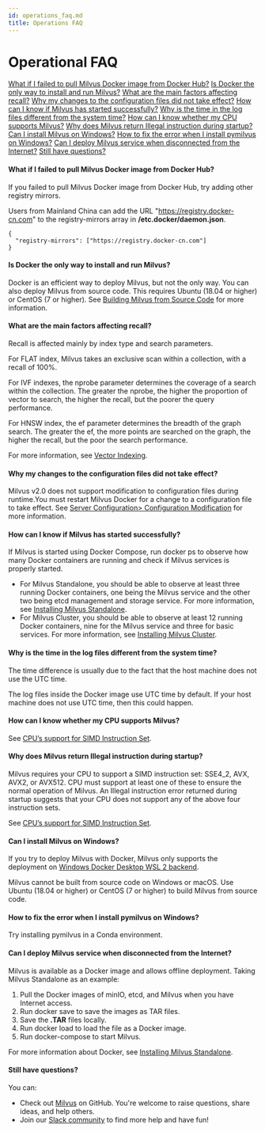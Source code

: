```yaml
---
id: operations_faq.md
title: Operations FAQ
---
```


# Operational FAQ

<!-- TOC -->
[What if I failed to pull Milvus Docker image from Docker Hub?](#what-if-i-failed-to-pull-milvus-docker-image-from-docker-hub)
[Is Docker the only way to install and run Milvus?](#is-docker-the-only-way-to-install-and-run-milvus)
[What are the main factors affecting recall?](#what-are-the-main-factors-affecting-recall)
[Why my changes to the configuration files did not take effect?](#why-my-changes-to-the-configuration-files-did-not-take-effect)
[How can I know if Milvus has started successfully?](#how-can-i-know-if-milvus-has-started-successfully)
[Why is the time in the log files different from the system time?](#why-is-the-time-in-the-log-files-different-from-the-system-time)
[How can I know whether my CPU supports Milvus?](#how-can-i-know-whether-my-cpu-supports-milvus)
[Why does Milvus return Illegal instruction during startup?](#why-does-milvus-return-illegal-instruction-during-startup)
[Can I install Milvus on Windows?](#can-i-install-milvus-on-windows)
[How to fix the error when I install pymilvus on Windows?](#how-to-fix-the-error-when-i-install-pymilvus-on-windows)
[Can I deploy Milvus service when disconnected from the Internet?](#can-i-deploy-milvus-service-when-disconnected-from-the-internet)
[Still have questions?](#still-have-questions)
<!-- /TOC -->

<a id="markdown-what-if-i-failed-to-pull-milvus-docker-image-from-docker-hub" name="what-if-i-failed-to-pull-milvus-docker-image-from-docker-hub"></a>

#### What if I failed to pull Milvus Docker image from Docker Hub?

If you failed to pull Milvus Docker image from Docker Hub, try adding other registry mirrors. 

Users from Mainland China can add the URL "https://registry.docker-cn.com" to the registry-mirrors array in **/etc.docker/daemon.json**.

```
{
  "registry-mirrors": ["https://registry.docker-cn.com"]
}
```

<a id="markdown-is-docker-the-only-way-to-install-and-run-milvus" name="is-docker-the-only-way-to-install-and-run-milvus"></a>

#### Is Docker the only way to install and run Milvus?

Docker is an efficient way to deploy Milvus, but not the only way. You can also deploy Milvus from source code. This requires Ubuntu (18.04 or higher) or CentOS (7 or higher). See [Building Milvus from Source Code](https://github.com/milvus-io/milvus/blob/master/INSTALL.md) for more information.

<a id="markdown-what-are-the-main-factors-affecting-recall" name="what-are-the-main-factors-affecting-recall"></a>

#### What are the main factors affecting recall?

Recall is affected mainly by index type and search parameters.

For FLAT index, Milvus takes an exclusive scan within a collection, with a recall of 100%.

For IVF indexes, the nprobe parameter determines the coverage of a search within the collection. The greater the nprobe, the higher the proportion of vector to search, the higher the recall, but the poorer the query performance.

For HNSW index, the ef parameter determines the breadth of the graph search. The greater the ef, the more points are searched on the graph, the higher the recall, but the poor the search performance.

For more information, see [Vector Indexing](https://www.zilliz.com/blog/Accelerating-Similarity-Search-on-Really-Big-Data-with-Vector-Indexing).

<a id="markdown-why-my-changes-to-the-configuration-files-did-not-take-effect" name="why-my-changes-to-the-configuration-files-did-not-take-effect"></a>

#### Why my changes to the configuration files did not take effect?

Milvus v2.0 does not support modification to configuration files during runtime.You must restart Milvus Docker for a change to a configuration file to take effect. See [Server Configuration> Configuration Modification]() for more information.

<a id="markdown-how-can-i-know-if-milvus-has-started-successfully" name="how-can-i-know-if-milvus-has-started-successfully"></a>

#### How can I know if Milvus has started successfully?

If Milvus is started using Docker Compose, run docker ps to observe how many Docker containers are running and check if Milvus services is properly started.

- For Milvus Standalone, you should be able to observe at least three running Docker containers, one being the Milvus service and the other two being etcd management and storage service. For more information, see [Installing Milvus Standalone](install_standalone-docker.md).
- For Milvus Cluster, you should be able to observe at least 12 running Docker containers, nine for the Milvus service and three for basic services. For more information, see [Installing Milvus Cluster](install_cluster-docker.md).

<a id="markdown-why-is-the-time-in-the-log-files-different-from-the-system-time" name="why-is-the-time-in-the-log-files-different-from-the-system-time"></a>

#### Why is the time in the log files different from the system time?

The time difference is usually due to the fact that the host machine does not use the UTC time.

The log files inside the Docker image use UTC time by default. If your host machine does not use UTC time, then this could happen.

<a id="markdown-how-can-i-know-whether-my-cpu-supports-milvus" name="how-can-i-know-whether-my-cpu-supports-milvus"></a>

#### How can I know whether my CPU supports Milvus?

See [CPU’s support for SIMD Instruction Set](begin_standalone.md).

<a id="markdown-why-does-milvus-return-illegal-instruction-during-startup" name="why-does-milvus-return-illegal-instruction-during-startup"></a>

#### Why does Milvus return Illegal instruction during startup?

Milvus requires your CPU to support a SIMD instruction set: SSE4_2, AVX, AVX2, or AVX512. CPU must support at least one of these to ensure the normal operation of Milvus. An Illegal instruction error returned during startup suggests that your CPU does not support any of the above four instruction sets.

See [CPU’s support for SIMD Instruction Set](begin_standalone.md).

<a id="markdown-can-i-install-milvus-on-windows" name="can-i-install-milvus-on-windows"></a>

#### Can I install Milvus on Windows?

If you try to deploy Milvus with Docker, Milvus only supports the deployment on [Windows Docker Desktop WSL 2 backend](https://docs.docker.com/docker-for-windows/wsl/).

Milvus cannot be built from source code on Windows or macOS. Use Ubuntu (18.04 or higher) or CentOS (7 or higher) to build Milvus from source code.

<a id="markdown-how-to-fix-the-error-when-i-install-pymilvus-on-windows" name="how-to-fix-the-error-when-i-install-pymilvus-on-windows"></a>

#### How to fix the error when I install pymilvus on Windows?

Try installing pymilvus in a Conda environment.

<a id="markdown-can-i-deploy-milvus-service-when-disconnected-from-the-internet" name="can-i-deploy-milvus-service-when-disconnected-from-the-internet"></a>

#### Can I deploy Milvus service when disconnected from the Internet?

Milvus is available as a Docker image and allows offline deployment. Taking Milvus Standalone as an example:

1. Pull the Docker images of minIO, etcd, and Milvus when you have Internet access.
2. Run docker save to save the images as TAR files.
3. Save the **.TAR** files locally.
4. Run docker load to load the file as a Docker image.
5. Run docker-compose to start Milvus.

For more information about Docker, see [Installing Milvus Standalone](install_standalone-docker.md).

<a id="markdown-still-have-questions" name="still-have-questions"></a>

#### Still have questions?

You can:

- Check out [Milvus](https://github.com/milvus-io/milvus/issues) on GitHub. You're welcome to raise questions, share ideas, and help others.
- Join our [Slack community](https://join.slack.com/t/milvusio/shared_invite/enQtNzY1OTQ0NDI3NjMzLWNmYmM1NmNjOTQ5MGI5NDhhYmRhMGU5M2NhNzhhMDMzY2MzNDdlYjM5ODQ5MmE3ODFlYzU3YjJkNmVlNDQ2ZTk) to find more help and have fun!